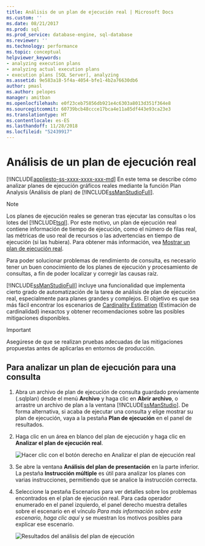 ```yaml
---
title: Análisis de un plan de ejecución real | Microsoft Docs
ms.custom: ''
ms.date: 08/21/2017
ms.prod: sql
ms.prod_service: database-engine, sql-database
ms.reviewer: ''
ms.technology: performance
ms.topic: conceptual
helpviewer_keywords:
- analyzing execution plans
- analyzing actual execution plans
- execution plans [SQL Server], analyzing
ms.assetid: 9e583a18-5f4a-4054-bfe1-4b2a76630db6
author: pmasl
ms.author: pelopes
manager: amitban
ms.openlocfilehash: e0f23ceb75856db921e4c6303a8013d351f364e8
ms.sourcegitcommit: 60739bcb48ccce17bca4e11a85df443e93ca23e3
ms.translationtype: HT
ms.contentlocale: es-ES
ms.lasthandoff: 11/28/2018
ms.locfileid: "52439917"
---
```

# <a name="analyze-an-actual-execution-plan"></a>Análisis de un plan de ejecución real
[!INCLUDE[appliesto-ss-xxxx-xxxx-xxx-md](../../includes/appliesto-ss-xxxx-xxxx-xxx-md.md)]
En este tema se describe cómo analizar planes de ejecución gráficos reales mediante la función Plan Analysis (Análisis de plan) de [!INCLUDE[ssManStudioFull](../../includes/ssmanstudiofull-md.md)]. 

> [!NOTE]
> Los planes de ejecución reales se generan tras ejecutar las consultas o los lotes del [!INCLUDE[tsql](../../includes/tsql-md.md)]. Por este motivo, un plan de ejecución real contiene información de tiempo de ejecución, como el número de filas real, las métricas de uso real de recursos o las advertencias en tiempo de ejecución (si las hubiera). Para obtener más información, vea [Mostrar un plan de ejecución real](../../relational-databases/performance/display-an-actual-execution-plan.md).
  
Para poder solucionar problemas de rendimiento de consulta, es necesario tener un buen conocimiento de los planes de ejecución y procesamiento de consultas, a fin de poder localizar y corregir las causas raíz.

[!INCLUDE[ssManStudioFull](../../includes/ssmanstudiofull-md.md)] incluye una funcionalidad que implementa cierto grado de automatización de la tarea de análisis de plan de ejecución real, especialmente para planes grandes y complejos. El objetivo es que sea más fácil encontrar los escenarios de [Cardinality Estimation](../../relational-databases/performance/cardinality-estimation-sql-server.md) (Estimación de cardinalidad) inexactos y obtener recomendaciones sobre las posibles mitigaciones disponibles.

> [!IMPORTANT]
> Asegúrese de que se realizan pruebas adecuadas de las mitigaciones propuestas antes de aplicarlas en entornos de producción.
  
## <a name="to-analyze-an-execution-plan-for-a-query"></a>Para analizar un plan de ejecución para una consulta  
  
1.  Abra un archivo de plan de ejecución de consulta guardado previamente (.sqlplan) desde el menú **Archivo** y haga clic en **Abrir archivo**, o arrastre un archivo de plan a la ventana [!INCLUDE[ssManStudio](../../includes/ssManStudio-md.md)]. De forma alternativa, si acaba de ejecutar una consulta y elige mostrar su plan de ejecución, vaya a la pestaña **Plan de ejecución** en el panel de resultados. 

2.  Haga clic en un área en blanco del plan de ejecución y haga clic en **Analizar el plan de ejecución real**. 

    ![Hacer clic con el botón derecho en Analizar el plan de ejecución real](../../relational-databases/performance/media/plananalysismenuoption.png "Right-click Analyze Actual Execution Plan")   

3.  Se abre la ventana **Análisis del plan de presentación** en la parte inferior. La pestaña **Instrucción múltiple** es útil para analizar los planes con varias instrucciones, permitiendo que se analice la instrucción correcta.

4.  Seleccione la pestaña Escenarios para ver detalles sobre los problemas encontrados en el plan de ejecución real. Para cada operador enumerado en el panel izquierdo, el panel derecho muestra detalles sobre el escenario en el vínculo *Para más información sobre este escenario, haga clic aquí* y se muestran los motivos posibles para explicar ese escenario.

    ![Resultados del análisis del plan de ejecución](../../relational-databases/performance/media/plananalysis-scenarios.png "Execution Plan Analysis results") 
